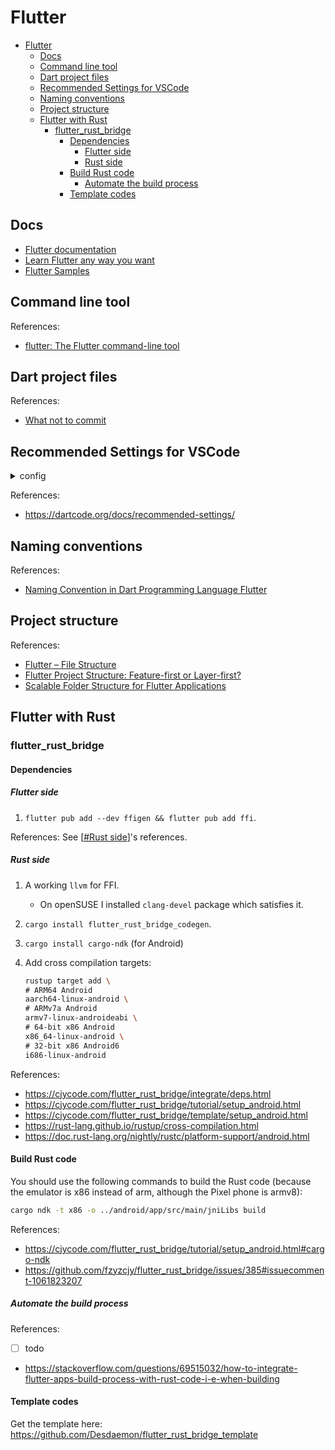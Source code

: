 # Flutter

- [Flutter](#flutter)
	- [Docs](#docs)
	- [Command line tool](#command-line-tool)
	- [Dart project files](#dart-project-files)
	- [Recommended Settings for VSCode](#recommended-settings-for-vscode)
	- [Naming conventions](#naming-conventions)
	- [Project structure](#project-structure)
	- [Flutter with Rust](#flutter-with-rust)
		- [flutter\_rust\_bridge](#flutter_rust_bridge)
			- [Dependencies](#dependencies)
				- [Flutter side](#flutter-side)
				- [Rust side](#rust-side)
			- [Build Rust code](#build-rust-code)
				- [Automate the build process](#automate-the-build-process)
			- [Template codes](#template-codes)

## Docs

- [Flutter documentation](https://docs.flutter.dev/)
- [Learn Flutter any way you want](https://flutter.dev/learn)
- [Flutter Samples](https://flutter.github.io/samples/#)

## Command line tool

References:

- [flutter: The Flutter command-line tool](https://docs.flutter.dev/reference/flutter-cli)

## Dart project files

References:

- [What not to commit](https://dart.dev/guides/libraries/private-files)

## Recommended Settings for VSCode

<details>
<summary>config</summary>

```json
{
	// Causes the debug view to automatically appear when a breakpoint is hit. This
	// setting is global and not configurable per-language.
	"debug.openDebug": "openOnDebugBreak",

	// By default, VS Code will only switch to the Debug Console when you start
	// debugging the first time in a session. This setting tells VS Code to always
	// switch to the Debug Console when starting a session, so you can see the
	// programs output.
	"debug.internalConsoleOptions": "openOnSessionStart",

	"[dart]": {
		// Automatically format code on save and during typing of certain characters
		// (like `;` and `}`).
		"editor.formatOnSave": true,
		"editor.formatOnType": true,

		// Draw a guide line at 80 characters, where Dart's formatting will wrap code.
		"editor.rulers": [80],

		// Disables built-in highlighting of words that match your selection. Without
		// this, all instances of the selected text will be highlighted, interfering
		// with Dart's ability to highlight only exact references to the selected variable.
		"editor.selectionHighlight": false,

		// By default, VS Code prevents code completion from popping open when in
		// "snippet mode" (editing placeholders in inserted code). Setting this option
		// to `false` stops that and allows completion to open as normal, as if you
		// weren't in a snippet placeholder.
		"editor.suggest.snippetsPreventQuickSuggestions": false,

		// By default, VS Code will pre-select the most recently used item from code
		// completion. This is usually not the most relevant item.
		//
		// "first" will always select top item
		// "recentlyUsedByPrefix" will filter the recently used items based on the
		//     text immediately preceding where completion was invoked.
		"editor.suggestSelection": "first",

		// Allows pressing <TAB> to complete snippets such as `for` even when the
		// completion list is not visible.
		"editor.tabCompletion": "onlySnippets",

		// By default, VS Code will populate code completion with words found in the
		// current file when a language service does not provide its own completions.
		// This results in code completion suggesting words when editing comments and
		// strings. This setting will prevent that.
		"editor.wordBasedSuggestions": false,
	}
}
```

</details>

References:

- https://dartcode.org/docs/recommended-settings/

## Naming conventions

References:

- [Naming Convention in Dart Programming Language Flutter](https://medium.com/@farhanaslam910/naming-convention-in-dart-programming-language-flutter-95feda7a8f4b)

## Project structure

References:

- [Flutter – File Structure](https://www.geeksforgeeks.org/flutter-file-structure/)
- [Flutter Project Structure: Feature-first or Layer-first?](https://codewithandrea.com/articles/flutter-project-structure/)
- [Scalable Folder Structure for Flutter Applications](https://medium.com/flutter-community/scalable-folder-structure-for-flutter-applications-183746bdc320)

## Flutter with Rust

### flutter_rust_bridge

#### Dependencies

##### Flutter side

1. `flutter pub add --dev ffigen && flutter pub add ffi`.

References: See [[#Rust side]]'s references.

##### Rust side

1. A working `llvm` for FFI.
   - On openSUSE I installed `clang-devel` package which satisfies it.
2. `cargo install flutter_rust_bridge_codegen`.
3. `cargo install cargo-ndk` (for Android)
4. Add cross compilation targets:

   ```bash
   rustup target add \
   # ARM64 Android
   aarch64-linux-android \
   # ARMv7a Android
   armv7-linux-androideabi \
   # 64-bit x86 Android
   x86_64-linux-android \
   # 32-bit x86 Android6
   i686-linux-android
   ```

References:

- https://cjycode.com/flutter_rust_bridge/integrate/deps.html
- https://cjycode.com/flutter_rust_bridge/tutorial/setup_android.html
- https://cjycode.com/flutter_rust_bridge/template/setup_android.html
- https://rust-lang.github.io/rustup/cross-compilation.html
- https://doc.rust-lang.org/nightly/rustc/platform-support/android.html

#### Build Rust code

You should use the following commands to build the Rust code (because the emulator is x86 instead of arm, although the Pixel phone is armv8):

```bash
cargo ndk -t x86 -o ../android/app/src/main/jniLibs build
```

References:

- https://cjycode.com/flutter_rust_bridge/tutorial/setup_android.html#cargo-ndk
- https://github.com/fzyzcjy/flutter_rust_bridge/issues/385#issuecomment-1061823207

##### Automate the build process

References:

- [ ] todo

- https://stackoverflow.com/questions/69515032/how-to-integrate-flutter-apps-build-process-with-rust-code-i-e-when-building

#### Template codes

Get the template here: https://github.com/Desdaemon/flutter_rust_bridge_template

[//begin]: # "Autogenerated link references for markdown compatibility"
[#Rust side]: Flutter.md "Flutter"
[//end]: # "Autogenerated link references"
